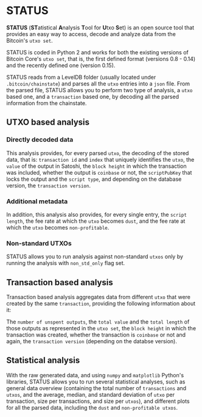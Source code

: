 # STATUS

**STATUS** (**ST**atistical **A**nalysis **T**ool for **U**txo **S**et) is an open source tool that provides an easy way to access, decode and analyze data from the Bitcoin's `utxo set`.

STATUS is coded in Python 2 and works for both the existing versions of Bitcoin Core's `utxo set`, that is, the first defined format (versions 0.8 - 0.14) and the recently defined one (version 0.15). 

STATUS reads from a LevelDB folder (usually located under `.bitcoin/chainstate`) and parses all the `utxo` entries into a `json` file. From the parsed file, STATUS allows you to perform two type of analysis, a `utxo` based one, and a `transaction` based one, by decoding all the parsed information from the chainstate. 

## UTXO based analysis

### Directly decoded data

This analysis provides, for every parsed `utxo`, the decoding of the stored data, that is: `transaction id` and `index` that uniquely identifies the `utxo`, the `value` of the output in Satoshi, the `block height` in which the transaction was included, whether the output is `coinbase` or not, the `scriptPubKey` that locks the output and the `script type`, and depending on the database version, the `transaction version`.

### Additional metadata

In addition, this analysis also provides, for every single entry, the `script length`, the fee rate at which the `utxo` becomes `dust`, and the fee rate at which the `utxo` becomes `non-profitable`.

### Non-standard UTXOs

STATUS allows you to run analysis against non-standard `utxos` only by running the analysis with `non_std_only` flag set.

## Transaction based analysis

Transaction based analysis aggregates data from different `utxo` that were created by the same `transaction`, providing the following information about it:

The `number of unspent outputs`, the `total value` and the `total length` of those outputs as represented in the `utxo set`, the `block height` in which the transaction was created, whether the transaction is `coinbase` or not and again, the `transaction version` (depending on the databse version).

## Statistical analysis

With the raw generated data, and using `numpy` and `matplotlib` Python's libraries, STATUS allows you to run several statistical analyses, such as general data overview (containing the total number of `transactions` and `utxos`, and the average, median, and standard deviation of `utxo` per transaction, size per transactions, and size per `utxos`), and different plots for all the parsed data, including the `dust` and `non-profitable utxos`. 
